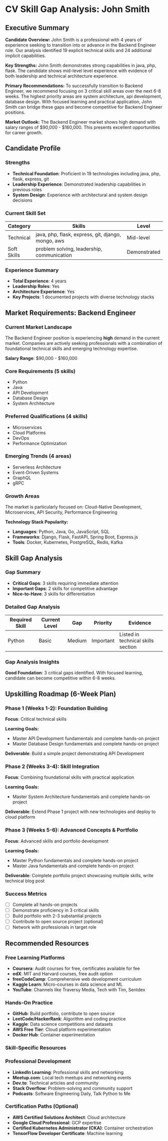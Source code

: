 # CV Skill Gap Analysis: John Smith

## Executive Summary

**Candidate Overview:** John Smith is a professional with 4 years of experience seeking to transition into or advance in the Backend Engineer role. Our analysis identified 19 explicit technical skills and 24 additional implicit capabilities.

**Key Strengths:** John Smith demonstrates strong capabilities in java, php, flask. The candidate shows mid-level level experience with evidence of both leadership and technical architecture experience.

**Primary Recommendations:** To successfully transition to Backend Engineer, we recommend focusing on 3 critical skill areas over the next 6-8 weeks. The highest priority areas are system architecture, api development, database design. With focused learning and practical application, John Smith can bridge these gaps and become competitive for Backend Engineer positions.

**Market Outlook:** The Backend Engineer market shows high demand with salary ranges of $90,000 - $160,000. This presents excellent opportunities for career growth.

## Candidate Profile

### Strengths
- **Technical Foundation**: Proficient in 19 technologies including java, php, flask, express, git
- **Leadership Experience**: Demonstrated leadership capabilities in previous roles
- **System Design**: Experience with architectural and system design decisions


### Current Skill Set
| Category | Skills | Level |
|----------|--------|-------|
| Technical | java, php, flask, express, git, django, mongo, aws | Mid-level |
| Soft Skills | problem solving, leadership, communication | Demonstrated |


### Experience Summary
- **Total Experience**: 4 years
- **Leadership Roles**: Yes
- **Architecture Experience**: Yes
- **Key Projects**: 1 documented projects with diverse technology stacks

## Market Requirements: Backend Engineer

### Current Market Landscape
The Backend Engineer position is experiencing **high** demand in the current market. Companies are actively seeking professionals with a combination of foundational technical skills and emerging technology expertise.

**Salary Range**: $90,000 - $160,000

### Core Requirements (5 skills)
- Python
- Java
- API Development
- Database Design
- System Architecture

### Preferred Qualifications (4 skills)
- Microservices
- Cloud Platforms
- DevOps
- Performance Optimization

### Emerging Trends (4 areas)
- Serverless Architecture
- Event-Driven Systems
- GraphQL
- gRPC

### Growth Areas
The market is particularly focused on: Cloud-Native Development, Microservices, API Security, Performance Engineering

**Technology Stack Popularity:**
- **Languages**: Python, Java, Go, JavaScript, SQL
- **Frameworks**: Django, Flask, FastAPI, Spring Boot, Express.js
- **Tools**: Docker, Kubernetes, PostgreSQL, Redis, Kafka

## Skill Gap Analysis

### Gap Summary
- **Critical Gaps**: 3 skills requiring immediate attention
- **Important Gaps**: 2 skills for competitive advantage
- **Nice-to-Have**: 3 skills for differentiation

### Detailed Gap Analysis
| Required Skill | Current Level | Gap | Priority | Evidence |
|----------------|---------------|-----|----------|----------|
| Python | Basic | Medium | Important | Listed in technical skills section || Java | Basic | Medium | Important | Listed in technical skills section || API Development | None | High | Critical | Not found in CV || Database Design | None | High | Critical | Not found in CV || System Architecture | None | High | Critical | Not found in CV || Microservices | None | Medium | Nice-to-have | Not demonstrated in CV || Cloud Platforms | None | Medium | Nice-to-have | Not demonstrated in CV || Performance Optimization | None | Medium | Nice-to-have | Not demonstrated in CV |

### Gap Analysis Insights
**Good Foundation**: 3 critical gaps identified. With focused learning, candidate can become competitive within 6-8 weeks.

## Upskilling Roadmap (6-Week Plan)

### Phase 1 (Weeks 1-2): Foundation Building
**Focus**: Critical technical skills

**Learning Goals:**
- Master API Development fundamentals and complete hands-on project
- Master Database Design fundamentals and complete hands-on project

**Deliverable**: Build a simple project demonstrating API Development

### Phase 2 (Weeks 3-4): Skill Integration
**Focus**: Combining foundational skills with practical application

**Learning Goals:**
- Master System Architecture fundamentals and complete hands-on project

**Deliverable**: Extend Phase 1 project with new technologies and deploy to cloud platform

### Phase 3 (Weeks 5-6): Advanced Concepts & Portfolio
**Focus**: Advanced skills and portfolio development

**Learning Goals:**
- Master Python fundamentals and complete hands-on project
- Master Java fundamentals and complete hands-on project

**Deliverable**: Complete portfolio project showcasing multiple skills, write technical blog post

### Success Metrics
- [ ] Complete all hands-on projects
- [ ] Demonstrate proficiency in 3 critical skills
- [ ] Build portfolio with 2-3 substantial projects
- [ ] Contribute to open source project (optional)
- [ ] Network with professionals in target role

## Recommended Resources

### Free Learning Platforms
- **Coursera**: Audit courses for free, certificates available for fee
- **edX**: MIT and Harvard courses, free audit option
- **freeCodeCamp**: Comprehensive web development curriculum
- **Kaggle Learn**: Micro-courses in data science and ML
- **YouTube**: Channels like Traversy Media, Tech with Tim, Sentdex

### Hands-On Practice
- **GitHub**: Build portfolio, contribute to open source
- **LeetCode/HackerRank**: Algorithm and coding practice
- **Kaggle**: Data science competitions and datasets
- **AWS Free Tier**: Cloud platform experimentation
- **Docker Hub**: Container experimentation

### Skill-Specific Resources

### Professional Development
- **LinkedIn Learning**: Professional skills and networking
- **Meetup.com**: Local tech meetups and networking events
- **Dev.to**: Technical articles and community
- **Stack Overflow**: Problem-solving and community support
- **Podcasts**: Software Engineering Daily, Talk Python to Me

### Certification Paths (Optional)
- **AWS Certified Solutions Architect**: Cloud architecture
- **Google Cloud Professional**: GCP expertise
- **Certified Kubernetes Administrator (CKA)**: Container orchestration
- **TensorFlow Developer Certificate**: Machine learning